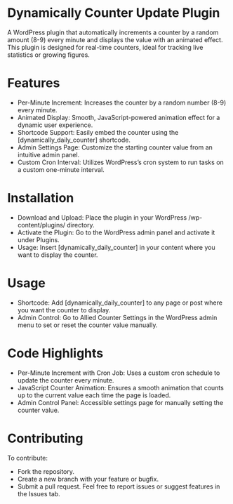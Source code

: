 # Dynamically Counter Update Plugin

A WordPress plugin that automatically increments a counter by a random amount (8-9) every minute and displays the value with an animated effect. This plugin is designed for real-time counters, ideal for tracking live statistics or growing figures.

# Features
* Per-Minute Increment: Increases the counter by a random number (8-9) every minute.
* Animated Display: Smooth, JavaScript-powered animation effect for a dynamic user experience.
* Shortcode Support: Easily embed the counter using the [dynamically_daily_counter] shortcode.
* Admin Settings Page: Customize the starting counter value from an intuitive admin panel.
* Custom Cron Interval: Utilizes WordPress’s cron system to run tasks on a custom one-minute interval.
  
# Installation
* Download and Upload: Place the plugin in your WordPress /wp-content/plugins/ directory.
* Activate the Plugin: Go to the WordPress admin panel and activate it under Plugins.
* Usage: Insert [dynamically_daily_counter] in your content where you want to display the counter.
# Usage
* Shortcode: Add [dynamically_daily_counter] to any page or post where you want the counter to display.
* Admin Control: Go to Allied Counter Settings in the WordPress admin menu to set or reset the counter value manually.
# Code Highlights
* Per-Minute Increment with Cron Job: Uses a custom cron schedule to update the counter every minute.
* JavaScript Counter Animation: Ensures a smooth animation that counts up to the current value each time the page is loaded.
* Admin Control Panel: Accessible settings page for manually setting the counter value.

# Contributing
To contribute:

* Fork the repository.
* Create a new branch with your feature or bugfix.
* Submit a pull request.
Feel free to report issues or suggest features in the Issues tab.
